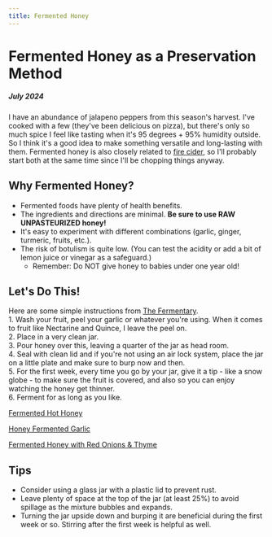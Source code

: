 ```yaml
---
title: Fermented Honey
--- 
```


# Fermented Honey as a Preservation Method
##### July 2024

I have an abundance of jalapeno peppers from this season's harvest. I've cooked with a few (they've been delicious on pizza), but there's only so much spice I feel like tasting when it's 95 degrees + 95% humidity outside. So I think it's a good idea to make something versatile and long-lasting with them. Fermented honey is also closely related to [fire cider](./FireCider.md), so I'll probably start both at the same time since I'll be chopping things anyway. 

## Why Fermented Honey?
- Fermented foods have plenty of health benefits. 
- The ingredients and directions are minimal. **Be sure to use RAW UNPASTEURIZED honey!** 
- It's easy to experiment with different combinations (garlic, ginger, turmeric, fruits, etc.). 
- The risk of botulism is quite low. (You can test the acidity or add a bit of lemon juice or vinegar as a safeguard.)  
    - Remember: Do NOT give honey to babies under one year old!

## Let's Do This!
Here are some simple instructions from [The Fermentary](https://www.thefermentary.com.au/blogs/recipes/honey-ferments).  
    1. Wash your fruit, peel your garlic or whatever you're using. When it comes to fruit like Nectarine and Quince, I leave the peel on.  
    2. Place in a very clean jar.  
    3. Pour honey over this, leaving a quarter of the jar as head room.  
    4. Seal with clean lid and if you're not using an air lock system, place the jar on a little plate and make sure to burp now and then.  
    5. For the first week, every time you go by your jar, give it a tip - like a snow globe - to make sure the fruit is covered, and also so you can enjoy watching the honey get thinner.  
    6. Ferment for as long as you like.  

[Fermented Hot Honey](https://www.lifeofsimpletreats.com/blog/fermented-hot-honey) 

[Honey Fermented Garlic](https://revolutionfermentation.com/en/blogs/fermented-vegetables/recipe-fermented-honey-garlic/)  

[Fermented Honey with Red Onions & Thyme](https://homestead-honey.com/fermented-honey-red-onions-thyme/)  

## Tips
 - Consider using a glass jar with a plastic lid to prevent rust. 
 - Leave plenty of space at the top of the jar (at least 25%) to avoid spillage as the mixture bubbles and expands.  
 - Turning the jar upside down and burping it are beneficial during the first week or so. Stirring after the first week is helpful as well. 

